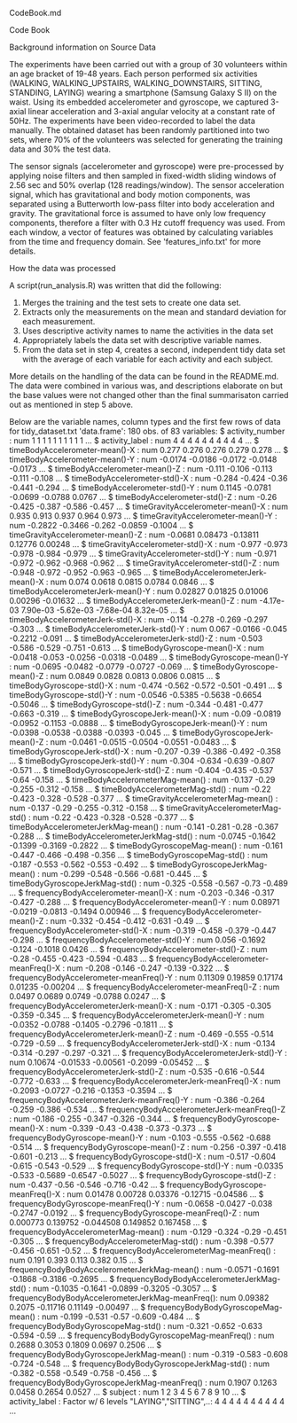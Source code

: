 CodeBook.md

Code Book

Background information on Source Data

The experiments have been carried out with a group of 30 volunteers within an age bracket of 19-48 years. Each person performed six activities (WALKING, WALKING_UPSTAIRS, WALKING_DOWNSTAIRS, SITTING, STANDING, LAYING) wearing a smartphone (Samsung Galaxy S II) on the waist. Using its embedded accelerometer and gyroscope, we captured 3-axial linear acceleration and 3-axial angular velocity at a constant rate of 50Hz. The experiments have been video-recorded to label the data manually. The obtained dataset has been randomly partitioned into two sets, where 70% of the volunteers was selected for generating the training data and 30% the test data. 

The sensor signals (accelerometer and gyroscope) were pre-processed by applying noise filters and then sampled in fixed-width sliding windows of 2.56 sec and 50% overlap (128 readings/window). The sensor acceleration signal, which has gravitational and body motion components, was separated using a Butterworth low-pass filter into body acceleration and gravity. The gravitational force is assumed to have only low frequency components, therefore a filter with 0.3 Hz cutoff frequency was used. From each window, a vector of features was obtained by calculating variables from the time and frequency domain. See 'features_info.txt' for more details.

How the data was processed

A script(run_analysis.R) was written that did the following:

1. Merges the training and the test sets to create one data set.
2. Extracts only the measurements on the mean and standard deviation for each measurement. 
3. Uses descriptive activity names to name the activities in the data set
4. Appropriately labels the data set with descriptive variable names. 
5. From the data set in step 4, creates a second, independent tidy data set with the average of each variable for each activity and each subject.

More details on the handling of the data can be found in the README.md.  The data were combined in various was, and descriptions elaborate on but the base values were not changed other than the final summarisaton carried out as mentioned in step 5 above.

Below are the variable names, column types and the first few rows of data for tidy_dataset.txt
'data.frame':	180 obs. of  83 variables:
 $ activity_number                                 : num  1 1 1 1 1 1 1 1 1 1 ...
 $ activity_label                                  : num  4 4 4 4 4 4 4 4 4 4 ...
 $ timeBodyAccelerometer-mean()-X                  : num  0.277 0.276 0.276 0.279 0.278 ...
 $ timeBodyAccelerometer-mean()-Y                  : num  -0.0174 -0.0186 -0.0172 -0.0148 -0.0173 ...
 $ timeBodyAccelerometer-mean()-Z                  : num  -0.111 -0.106 -0.113 -0.111 -0.108 ...
 $ timeBodyAccelerometer-std()-X                   : num  -0.284 -0.424 -0.36 -0.441 -0.294 ...
 $ timeBodyAccelerometer-std()-Y                   : num  0.1145 -0.0781 -0.0699 -0.0788 0.0767 ...
 $ timeBodyAccelerometer-std()-Z                   : num  -0.26 -0.425 -0.387 -0.586 -0.457 ...
 $ timeGravityAccelerometer-mean()-X               : num  0.935 0.913 0.937 0.964 0.973 ...
 $ timeGravityAccelerometer-mean()-Y               : num  -0.2822 -0.3466 -0.262 -0.0859 -0.1004 ...
 $ timeGravityAccelerometer-mean()-Z               : num  -0.0681 0.08473 -0.13811 0.12776 0.00248 ...
 $ timeGravityAccelerometer-std()-X                : num  -0.977 -0.973 -0.978 -0.984 -0.979 ...
 $ timeGravityAccelerometer-std()-Y                : num  -0.971 -0.972 -0.962 -0.968 -0.962 ...
 $ timeGravityAccelerometer-std()-Z                : num  -0.948 -0.972 -0.952 -0.963 -0.965 ...
 $ timeBodyAccelerometerJerk-mean()-X              : num  0.074 0.0618 0.0815 0.0784 0.0846 ...
 $ timeBodyAccelerometerJerk-mean()-Y              : num  0.02827 0.01825 0.01006 0.00296 -0.01632 ...
 $ timeBodyAccelerometerJerk-mean()-Z              : num  -4.17e-03 7.90e-03 -5.62e-03 -7.68e-04 8.32e-05 ...
 $ timeBodyAccelerometerJerk-std()-X               : num  -0.114 -0.278 -0.269 -0.297 -0.303 ...
 $ timeBodyAccelerometerJerk-std()-Y               : num  0.067 -0.0166 -0.045 -0.2212 -0.091 ...
 $ timeBodyAccelerometerJerk-std()-Z               : num  -0.503 -0.586 -0.529 -0.751 -0.613 ...
 $ timeBodyGyroscope-mean()-X                      : num  -0.0418 -0.053 -0.0256 -0.0318 -0.0489 ...
 $ timeBodyGyroscope-mean()-Y                      : num  -0.0695 -0.0482 -0.0779 -0.0727 -0.069 ...
 $ timeBodyGyroscope-mean()-Z                      : num  0.0849 0.0828 0.0813 0.0806 0.0815 ...
 $ timeBodyGyroscope-std()-X                       : num  -0.474 -0.562 -0.572 -0.501 -0.491 ...
 $ timeBodyGyroscope-std()-Y                       : num  -0.0546 -0.5385 -0.5638 -0.6654 -0.5046 ...
 $ timeBodyGyroscope-std()-Z                       : num  -0.344 -0.481 -0.477 -0.663 -0.319 ...
 $ timeBodyGyroscopeJerk-mean()-X                  : num  -0.09 -0.0819 -0.0952 -0.1153 -0.0888 ...
 $ timeBodyGyroscopeJerk-mean()-Y                  : num  -0.0398 -0.0538 -0.0388 -0.0393 -0.045 ...
 $ timeBodyGyroscopeJerk-mean()-Z                  : num  -0.0461 -0.0515 -0.0504 -0.0551 -0.0483 ...
 $ timeBodyGyroscopeJerk-std()-X                   : num  -0.207 -0.39 -0.386 -0.492 -0.358 ...
 $ timeBodyGyroscopeJerk-std()-Y                   : num  -0.304 -0.634 -0.639 -0.807 -0.571 ...
 $ timeBodyGyroscopeJerk-std()-Z                   : num  -0.404 -0.435 -0.537 -0.64 -0.158 ...
 $ timeBodyAccelerometerMag-mean()                 : num  -0.137 -0.29 -0.255 -0.312 -0.158 ...
 $ timeBodyAccelerometerMag-std()                  : num  -0.22 -0.423 -0.328 -0.528 -0.377 ...
 $ timeGravityAccelerometerMag-mean()              : num  -0.137 -0.29 -0.255 -0.312 -0.158 ...
 $ timeGravityAccelerometerMag-std()               : num  -0.22 -0.423 -0.328 -0.528 -0.377 ...
 $ timeBodyAccelerometerJerkMag-mean()             : num  -0.141 -0.281 -0.28 -0.367 -0.288 ...
 $ timeBodyAccelerometerJerkMag-std()              : num  -0.0745 -0.1642 -0.1399 -0.3169 -0.2822 ...
 $ timeBodyGyroscopeMag-mean()                     : num  -0.161 -0.447 -0.466 -0.498 -0.356 ...
 $ timeBodyGyroscopeMag-std()                      : num  -0.187 -0.553 -0.562 -0.553 -0.492 ...
 $ timeBodyGyroscopeJerkMag-mean()                 : num  -0.299 -0.548 -0.566 -0.681 -0.445 ...
 $ timeBodyGyroscopeJerkMag-std()                  : num  -0.325 -0.558 -0.567 -0.73 -0.489 ...
 $ frequencyBodyAccelerometer-mean()-X             : num  -0.203 -0.346 -0.317 -0.427 -0.288 ...
 $ frequencyBodyAccelerometer-mean()-Y             : num  0.08971 -0.0219 -0.0813 -0.1494 0.00946 ...
 $ frequencyBodyAccelerometer-mean()-Z             : num  -0.332 -0.454 -0.412 -0.631 -0.49 ...
 $ frequencyBodyAccelerometer-std()-X              : num  -0.319 -0.458 -0.379 -0.447 -0.298 ...
 $ frequencyBodyAccelerometer-std()-Y              : num  0.056 -0.1692 -0.124 -0.1018 0.0426 ...
 $ frequencyBodyAccelerometer-std()-Z              : num  -0.28 -0.455 -0.423 -0.594 -0.483 ...
 $ frequencyBodyAccelerometer-meanFreq()-X         : num  -0.208 -0.146 -0.247 -0.139 -0.322 ...
 $ frequencyBodyAccelerometer-meanFreq()-Y         : num  0.11309 0.19859 0.17174 0.01235 -0.00204 ...
 $ frequencyBodyAccelerometer-meanFreq()-Z         : num  0.0497 0.0689 0.0749 -0.0788 0.0247 ...
 $ frequencyBodyAccelerometerJerk-mean()-X         : num  -0.171 -0.305 -0.305 -0.359 -0.345 ...
 $ frequencyBodyAccelerometerJerk-mean()-Y         : num  -0.0352 -0.0788 -0.1405 -0.2796 -0.1811 ...
 $ frequencyBodyAccelerometerJerk-mean()-Z         : num  -0.469 -0.555 -0.514 -0.729 -0.59 ...
 $ frequencyBodyAccelerometerJerk-std()-X          : num  -0.134 -0.314 -0.297 -0.297 -0.321 ...
 $ frequencyBodyAccelerometerJerk-std()-Y          : num  0.10674 -0.01533 -0.00561 -0.2099 -0.05452 ...
 $ frequencyBodyAccelerometerJerk-std()-Z          : num  -0.535 -0.616 -0.544 -0.772 -0.633 ...
 $ frequencyBodyAccelerometerJerk-meanFreq()-X     : num  -0.2093 -0.0727 -0.216 -0.1353 -0.3594 ...
 $ frequencyBodyAccelerometerJerk-meanFreq()-Y     : num  -0.386 -0.264 -0.259 -0.386 -0.534 ...
 $ frequencyBodyAccelerometerJerk-meanFreq()-Z     : num  -0.186 -0.255 -0.347 -0.326 -0.344 ...
 $ frequencyBodyGyroscope-mean()-X                 : num  -0.339 -0.43 -0.438 -0.373 -0.373 ...
 $ frequencyBodyGyroscope-mean()-Y                 : num  -0.103 -0.555 -0.562 -0.688 -0.514 ...
 $ frequencyBodyGyroscope-mean()-Z                 : num  -0.256 -0.397 -0.418 -0.601 -0.213 ...
 $ frequencyBodyGyroscope-std()-X                  : num  -0.517 -0.604 -0.615 -0.543 -0.529 ...
 $ frequencyBodyGyroscope-std()-Y                  : num  -0.0335 -0.533 -0.5689 -0.6547 -0.5027 ...
 $ frequencyBodyGyroscope-std()-Z                  : num  -0.437 -0.56 -0.546 -0.716 -0.42 ...
 $ frequencyBodyGyroscope-meanFreq()-X             : num  0.01478 0.00728 0.03376 -0.12715 -0.04586 ...
 $ frequencyBodyGyroscope-meanFreq()-Y             : num  -0.0658 -0.0427 -0.038 -0.2747 -0.0192 ...
 $ frequencyBodyGyroscope-meanFreq()-Z             : num  0.000773 0.139752 -0.044508 0.149852 0.167458 ...
 $ frequencyBodyAccelerometerMag-mean()            : num  -0.129 -0.324 -0.29 -0.451 -0.305 ...
 $ frequencyBodyAccelerometerMag-std()             : num  -0.398 -0.577 -0.456 -0.651 -0.52 ...
 $ frequencyBodyAccelerometerMag-meanFreq()        : num  0.191 0.393 0.113 0.382 0.15 ...
 $ frequencyBodyBodyAccelerometerJerkMag-mean()    : num  -0.0571 -0.1691 -0.1868 -0.3186 -0.2695 ...
 $ frequencyBodyBodyAccelerometerJerkMag-std()     : num  -0.1035 -0.1641 -0.0899 -0.3205 -0.3057 ...
 $ frequencyBodyBodyAccelerometerJerkMag-meanFreq(): num  0.09382 0.2075 -0.11716 0.11149 -0.00497 ...
 $ frequencyBodyBodyGyroscopeMag-mean()            : num  -0.199 -0.531 -0.57 -0.609 -0.484 ...
 $ frequencyBodyBodyGyroscopeMag-std()             : num  -0.321 -0.652 -0.633 -0.594 -0.59 ...
 $ frequencyBodyBodyGyroscopeMag-meanFreq()        : num  0.2688 0.3053 0.1809 0.0697 0.2506 ...
 $ frequencyBodyBodyGyroscopeJerkMag-mean()        : num  -0.319 -0.583 -0.608 -0.724 -0.548 ...
 $ frequencyBodyBodyGyroscopeJerkMag-std()         : num  -0.382 -0.558 -0.549 -0.758 -0.456 ...
 $ frequencyBodyBodyGyroscopeJerkMag-meanFreq()    : num  0.1907 0.1263 0.0458 0.2654 0.0527 ...
 $ subject                                         : num  1 2 3 4 5 6 7 8 9 10 ...
 $ activity_label                                  : Factor w/ 6 levels "LAYING","SITTING",..: 4 4 4 4 4 4 4 4 4 4 ...


